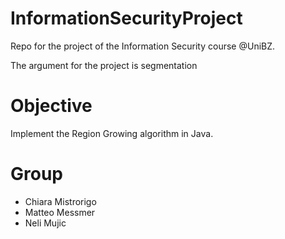# InformationSecurityProject
Repo for the project of the Information Security course @UniBZ.

The argument for the project is segmentation

# Objective
Implement the Region Growing algorithm in Java.

# Group
- Chiara Mistrorigo
- Matteo Messmer
- Neli Mujic
